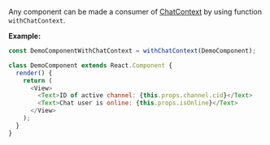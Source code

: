 Any component can be made a consumer of [ChatContext](#chatcontext) by using function `withChatContext`.

**Example:**

```js static
const DemoComponentWithChatContext = withChatContext(DemoComponent);

class DemoComponent extends React.Component {
  render() {
    return (
      <View>
        <Text>ID of active channel: {this.props.channel.cid}</Text>
        <Text>Chat user is online: {this.props.isOnline}</Text>
      </View>
    );
  }
}
```
